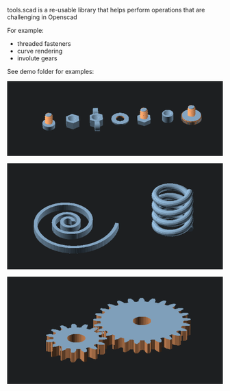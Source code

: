 

tools.scad is a re-usable library that helps perform operations that are challenging in Openscad

For example:

- threaded fasteners
- curve rendering
- involute gears


See demo folder for examples:

![Fasteners](https://raw.githubusercontent.com/etray/openscad_tools/main/Images/fasteners.png?raw=true "Fasteners")

![Curves](https://github.com/etray/openscad_tools/blob/main/Images/curves.png?raw=true "Curves")

![Gears](https://github.com/etray/openscad_tools/blob/main/Images/gears.png?raw=true "Gears")
